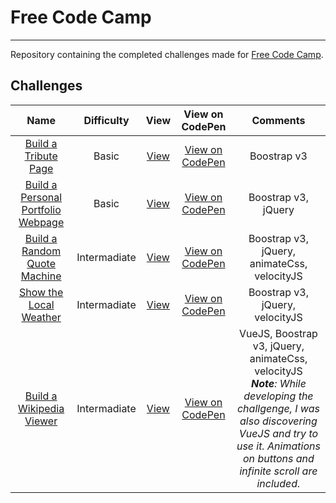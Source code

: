 # Free Code Camp
---------------------------------------

Repository containing the completed challenges made for [Free Code Camp](http://www.freecodecamp.com).

## Challenges
| Name          | Difficulty    | View          | View on CodePen | Comments |
|:------------:|:-------------:|:--------------:|:---------------:|:--------:|
| [Build a Tribute Page](https://www.freecodecamp.com/challenges/build-a-tribute-page) | Basic | [View](https://aifrak.github.io/free-code-camp/front-end/basic/01-tribute-page/ "Tribute Page") | [View on CodePen](https://codepen.io/aifrak/pen/xVMmPO "Tribute Page on CodePen") | Boostrap v3 |
| [Build a Personal Portfolio Webpage](https://www.freecodecamp.com/challenges/build-a-personal-portfolio-webpage) | Basic | [View](https://aifrak.github.io/free-code-camp/front-end/basic/02-portfolio/ "Portfolio") | [View on CodePen](https://codepen.io/aifrak/pen/BKgeGV "Portfolio on CodePen") | Boostrap v3, jQuery |
| [Build a Random Quote Machine](https://www.freecodecamp.com/challenges/build-a-random-quote-machine) | Intermadiate | [View](https://aifrak.github.io/free-code-camp/front-end/intermadiate/01-random-quote-machine/ "Random Quote Machine") | [View on CodePen](https://codepen.io/aifrak/pen/pbyboy "Random Quote Machine on CodePen") | Boostrap v3, jQuery, animateCss, velocityJS |
| [Show the Local Weather](https://www.freecodecamp.com/challenges/show-the-local-weather) | Intermadiate | [View](https://aifrak.github.io/free-code-camp/front-end/intermadiate/02-local-weather/ "Local Weather") | [View on CodePen](https://codepen.io/aifrak/pen/NrdXBq "Local Weather on CodePen") | Boostrap v3, jQuery, velocityJS |
| [Build a Wikipedia Viewer](https://www.freecodecamp.com/challenges/build-a-wikipedia-viewer) | Intermadiate | [View](https://aifrak.github.io/free-code-camp/front-end/intermadiate/03-wikipedia-viewer/ "Wikipedia Viewer") | [View on CodePen](https://codepen.io/aifrak/pen/aWQpzZ "Wikipedia Viewer on CodePen") | VueJS, Boostrap v3, jQuery, animateCss, velocityJS <br> <em><b>Note</b>: While developing the challgenge, I was also discovering VueJS and try to use it. Animations on buttons and infinite scroll are included.</em> |
